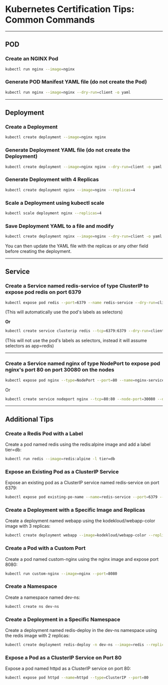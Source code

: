 # Kubernetes Certification Tips: Common Commands

---

## POD

### Create an NGINX Pod
```sh
kubectl run nginx --image=nginx
```

### Generate POD Manifest YAML file (do not create the Pod)
```sh
kubectl run nginx --image=nginx --dry-run=client -o yaml
```

---

## Deployment

### Create a Deployment
```sh
kubectl create deployment --image=nginx nginx
```

### Generate Deployment YAML file (do not create the Deployment)
```sh
kubectl create deployment --image=nginx nginx --dry-run=client -o yaml
```

### Generate Deployment with 4 Replicas
```sh
kubectl create deployment nginx --image=nginx --replicas=4
```

### Scale a Deployment using kubectl scale
```sh
kubectl scale deployment nginx --replicas=4
```

### Save Deployment YAML to a file and modify
```sh
kubectl create deployment nginx --image=nginx --dry-run=client -o yaml > nginx-deployment.yaml
```
You can then update the YAML file with the replicas or any other field before creating the deployment.

---

## Service

### Create a Service named redis-service of type ClusterIP to expose pod redis on port 6379
```sh
kubectl expose pod redis --port=6379 --name redis-service --dry-run=client -o yaml
```
(This will automatically use the pod's labels as selectors)

**Or**

```sh
kubectl create service clusterip redis --tcp=6379:6379 --dry-run=client -o yaml
```
(This will not use the pod's labels as selectors, instead it will assume selectors as app=redis)

---

### Create a Service named nginx of type NodePort to expose pod nginx's port 80 on port 30080 on the nodes
```sh
kubectl expose pod nginx --type=NodePort --port=80 --name=nginx-service --dry-run=client -o yaml
```
Or
```sh
kubectl create service nodeport nginx --tcp=80:80 --node-port=30080 --dry-run=client -o yaml
```

---

## Additional Tips

### Create a Redis Pod with a Label
Create a pod named redis using the redis:alpine image and add a label tier=db:
```sh
kubectl run redis --image=redis:alpine -l tier=db
```

### Expose an Existing Pod as a ClusterIP Service
Expose an existing pod as a ClusterIP service named redis-service on port 6379:
```sh
kubectl expose pod existing-po-name --name=redis-service --port=6379 --type=ClusterIP
```

### Create a Deployment with a Specific Image and Replicas
Create a deployment named webapp using the kodekloud/webapp-color image with 3 replicas:
```sh
kubectl create deployment webapp --image=kodekloud/webapp-color --replicas=3
```

### Create a Pod with a Custom Port
Create a pod named custom-nginx using the nginx image and expose port 8080:
```sh
kubectl run custom-nginx --image=nginx --port=8080
```

### Create a Namespace
Create a namespace named dev-ns:
```sh
kubectl create ns dev-ns
```

### Create a Deployment in a Specific Namespace
Create a deployment named redis-deploy in the dev-ns namespace using the redis image with 2 replicas:
```sh
kubectl create deployment redis-deploy -n dev-ns --image=redis --replicas=2
```

### Expose a Pod as a ClusterIP Service on Port 80
Expose a pod named httpd as a ClusterIP service on port 80:
```sh
kubectl expose pod httpd --name=httpd --type=ClusterIP --port=80
```
